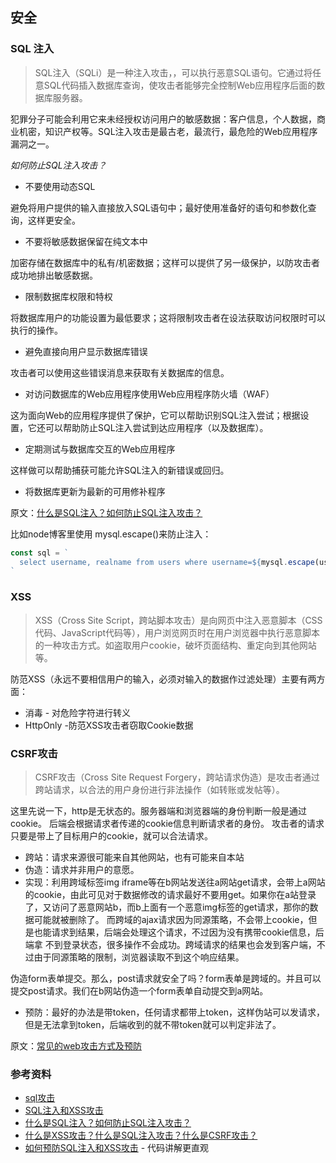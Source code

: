 ## 安全

### SQL 注入

> SQL注入（SQLi）是一种注入攻击，，可以执行恶意SQL语句。它通过将任意SQL代码插入数据库查询，使攻击者能够完全控制Web应用程序后面的数据库服务器。

犯罪分子可能会利用它来未经授权访问用户的敏感数据：客户信息，个人数据，商业机密，知识产权等。SQL注入攻击是最古老，最流行，最危险的Web应用程序漏洞之一。

*如何防止SQL注入攻击？*

* 不要使用动态SQL

避免将用户提供的输入直接放入SQL语句中；最好使用准备好的语句和参数化查询，这样更安全。

* 不要将敏感数据保留在纯文本中

加密存储在数据库中的私有/机密数据；这样可以提供了另一级保护，以防攻击者成功地排出敏感数据。

* 限制数据库权限和特权

将数据库用户的功能设置为最低要求；这将限制攻击者在设法获取访问权限时可以执行的操作。

* 避免直接向用户显示数据库错误

攻击者可以使用这些错误消息来获取有关数据库的信息。

* 对访问数据库的Web应用程序使用Web应用程序防火墙（WAF）

这为面向Web的应用程序提供了保护，它可以帮助识别SQL注入尝试；根据设置，它还可以帮助防止SQL注入尝试到达应用程序（以及数据库）。

* 定期测试与数据库交互的Web应用程序

这样做可以帮助捕获可能允许SQL注入的新错误或回归。

* 将数据库更新为最新的可用修补程序

原文：[什么是SQL注入？如何防止SQL注入攻击？](https://www.php.cn/mysql-tutorials-416424.html)

比如node博客里使用 mysql.escape()来防止注入：

```js
const sql = `
  select username, realname from users where username=${mysql.escape(username)} and password=${mysql.escape(password)};
`
```

### XSS

> XSS（Cross Site Script，跨站脚本攻击）是向网页中注入恶意脚本（CSS代码、JavaScript代码等），用户浏览网页时在用户浏览器中执行恶意脚本的一种攻击方式。如盗取用户cookie，破坏页面结构、重定向到其他网站等。

防范XSS（永远不要相信用户的输入，必须对输入的数据作过滤处理）主要有两方面：

* 消毒 - 对危险字符进行转义
* HttpOnly -防范XSS攻击者窃取Cookie数据

### CSRF攻击

> CSRF攻击（Cross Site Request Forgery，跨站请求伪造）是攻击者通过跨站请求，以合法的用户身份进行非法操作（如转账或发帖等）。

这里先说一下，http是无状态的。服务器端和浏览器端的身份判断一般是通过cookie。 后端会根据请求者传递的cookie信息判断请求者的身份。 攻击者的请求只要是带上了目标用户的cookie，就可以合法请求。

* 跨站：请求来源很可能来自其他网站，也有可能来自本站
* 伪造：请求并非用户的意愿。
* 实现：利用跨域标签img iframe等在b网站发送往a网站get请求，会带上a网站的cookie，由此可见对于数据修改的请求最好不要用get。如果你在a站登录了，又访问了恶意网站b，而b上面有一个恶意img标签的get请求，那你的数据可能就被删除了。 而跨域的ajax请求因为同源策略，不会带上cookie，但是也能请求到结果，后端会处理这个请求，不过因为没有携带cookie信息，后端拿 不到登录状态，很多操作不会成功。跨域请求的结果也会发到客户端，不过由于同源策略的限制，浏览器读取不到这个响应结果。

伪造form表单提交。那么，post请求就安全了吗？form表单是跨域的。并且可以提交post请求。我们在b网站伪造一个form表单自动提交到a网站。

* 预防：最好的办法是带token，任何请求都带上token，这样伪站可以发请求，但是无法拿到token，后端收到的就不带token就可以判定非法了。

原文：[常见的web攻击方式及预防](https://blog.csdn.net/liusaint1992/article/details/80865350)

### 参考资料
* [sql攻击](https://cloud.tencent.com/developer/information/sql%E6%94%BB%E5%87%BB)
* [SQL注入和XSS攻击](https://cloud.tencent.com/developer/article/1455178)
* [什么是SQL注入？如何防止SQL注入攻击？](https://www.php.cn/mysql-tutorials-416424.html)
* [什么是XSS攻击？什么是SQL注入攻击？什么是CSRF攻击？](https://cloud.tencent.com/developer/article/1198977)
* [如何预防SQL注入和XSS攻击](https://blog.csdn.net/qq_41033290/article/details/91381962) - 代码讲解更直观